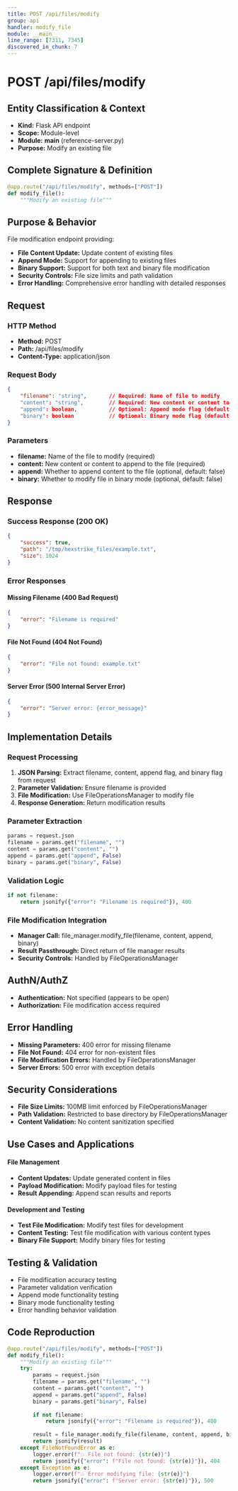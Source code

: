 ```yaml
---
title: POST /api/files/modify
group: api
handler: modify_file
module: __main__
line_range: [7311, 7345]
discovered_in_chunk: 7
---
```


# POST /api/files/modify

## Entity Classification & Context
- **Kind:** Flask API endpoint
- **Scope:** Module-level
- **Module:** __main__ (reference-server.py)
- **Purpose:** Modify an existing file

## Complete Signature & Definition
```python
@app.route("/api/files/modify", methods=["POST"])
def modify_file():
    """Modify an existing file"""
```

## Purpose & Behavior
File modification endpoint providing:
- **File Content Update:** Update content of existing files
- **Append Mode:** Support for appending to existing files
- **Binary Support:** Support for both text and binary file modification
- **Security Controls:** File size limits and path validation
- **Error Handling:** Comprehensive error handling with detailed responses

## Request

### HTTP Method
- **Method:** POST
- **Path:** /api/files/modify
- **Content-Type:** application/json

### Request Body
```json
{
    "filename": "string",       // Required: Name of file to modify
    "content": "string",        // Required: New content or content to append
    "append": boolean,          // Optional: Append mode flag (default: false)
    "binary": boolean           // Optional: Binary mode flag (default: false)
}
```

### Parameters
- **filename:** Name of the file to modify (required)
- **content:** New content or content to append to the file (required)
- **append:** Whether to append content to the file (optional, default: false)
- **binary:** Whether to modify file in binary mode (optional, default: false)

## Response

### Success Response (200 OK)
```json
{
    "success": true,
    "path": "/tmp/hexstrike_files/example.txt",
    "size": 1024
}
```

### Error Responses

#### Missing Filename (400 Bad Request)
```json
{
    "error": "Filename is required"
}
```

#### File Not Found (404 Not Found)
```json
{
    "error": "File not found: example.txt"
}
```

#### Server Error (500 Internal Server Error)
```json
{
    "error": "Server error: {error_message}"
}
```

## Implementation Details

### Request Processing
1. **JSON Parsing:** Extract filename, content, append flag, and binary flag from request
2. **Parameter Validation:** Ensure filename is provided
3. **File Modification:** Use FileOperationsManager to modify file
4. **Response Generation:** Return modification results

### Parameter Extraction
```python
params = request.json
filename = params.get("filename", "")
content = params.get("content", "")
append = params.get("append", False)
binary = params.get("binary", False)
```

### Validation Logic
```python
if not filename:
    return jsonify({"error": "Filename is required"}), 400
```

### File Modification Integration
- **Manager Call:** file_manager.modify_file(filename, content, append, binary)
- **Result Passthrough:** Direct return of file manager results
- **Security Controls:** Handled by FileOperationsManager

## AuthN/AuthZ
- **Authentication:** Not specified (appears to be open)
- **Authorization:** File modification access required

## Error Handling
- **Missing Parameters:** 400 error for missing filename
- **File Not Found:** 404 error for non-existent files
- **File Modification Errors:** Handled by FileOperationsManager
- **Server Errors:** 500 error with exception details

## Security Considerations
- **File Size Limits:** 100MB limit enforced by FileOperationsManager
- **Path Validation:** Restricted to base directory by FileOperationsManager
- **Content Validation:** No content sanitization specified

## Use Cases and Applications

#### File Management
- **Content Updates:** Update generated content in files
- **Payload Modification:** Modify payload files for testing
- **Result Appending:** Append scan results and reports

#### Development and Testing
- **Test File Modification:** Modify test files for development
- **Content Testing:** Test file modification with various content types
- **Binary File Support:** Modify binary files for testing

## Testing & Validation
- File modification accuracy testing
- Parameter validation verification
- Append mode functionality testing
- Binary mode functionality testing
- Error handling behavior validation

## Code Reproduction
```python
@app.route("/api/files/modify", methods=["POST"])
def modify_file():
    """Modify an existing file"""
    try:
        params = request.json
        filename = params.get("filename", "")
        content = params.get("content", "")
        append = params.get("append", False)
        binary = params.get("binary", False)
        
        if not filename:
            return jsonify({"error": "Filename is required"}), 400
        
        result = file_manager.modify_file(filename, content, append, binary)
        return jsonify(result)
    except FileNotFoundError as e:
        logger.error(f"💥 File not found: {str(e)}")
        return jsonify({"error": f"File not found: {str(e)}"}), 404
    except Exception as e:
        logger.error(f"💥 Error modifying file: {str(e)}")
        return jsonify({"error": f"Server error: {str(e)}"}), 500
```
